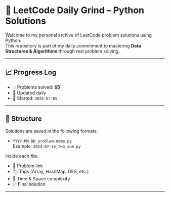# 🧠 LeetCode Daily Grind – Python Solutions

Welcome to my personal archive of LeetCode problem solutions using Python.  
This repository is part of my daily commitment to mastering **Data Structures & Algorithms** through real problem solving.

---

## 📈 Progress Log

- 💡 Problems solved: **65**
- 🔁 Updated daily
- 📅 Started: `2025-07-05`

---

## 📁 Structure

Solutions are saved in the following formats:

- `YYYY-MM-DD_problem-name.py`  
  Example: `2024-07-14_two_sum.py`

Inside each file:

- 🔗 Problem link
- 🏷️ Tags (Array, HashMap, DFS, etc.)
- 🧠 Time & Space complexity
- ✅ Final solution

---
